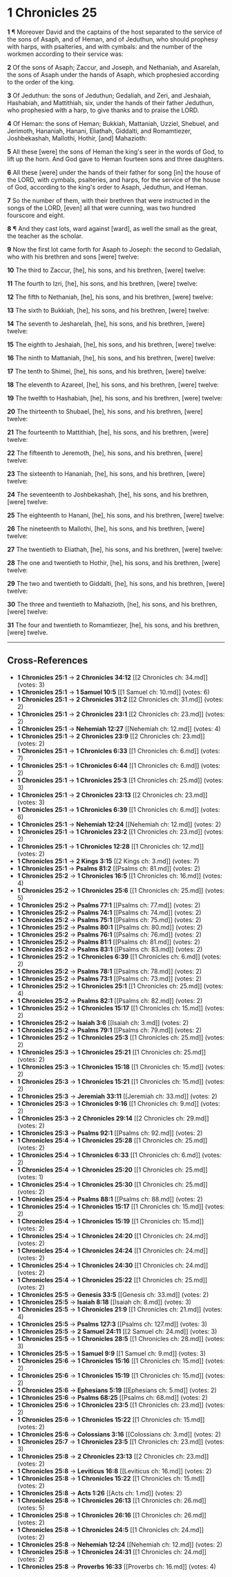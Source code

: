 # 1 Chronicles 25

**1** ¶ Moreover David and the captains of the host separated to the service of the sons of Asaph, and of Heman, and of Jeduthun, who should prophesy with harps, with psalteries, and with cymbals: and the number of the workmen according to their service was:

**2** Of the sons of Asaph; Zaccur, and Joseph, and Nethaniah, and Asarelah, the sons of Asaph under the hands of Asaph, which prophesied according to the order of the king.

**3** Of Jeduthun: the sons of Jeduthun; Gedaliah, and Zeri, and Jeshaiah, Hashabiah, and Mattithiah, six, under the hands of their father Jeduthun, who prophesied with a harp, to give thanks and to praise the LORD.

**4** Of Heman: the sons of Heman; Bukkiah, Mattaniah, Uzziel, Shebuel, and Jerimoth, Hananiah, Hanani, Eliathah, Giddalti, and Romamtiezer, Joshbekashah, Mallothi, Hothir, [and] Mahazioth:

**5** All these [were] the sons of Heman the king's seer in the words of God, to lift up the horn. And God gave to Heman fourteen sons and three daughters.

**6** All these [were] under the hands of their father for song [in] the house of the LORD, with cymbals, psalteries, and harps, for the service of the house of God, according to the king's order to Asaph, Jeduthun, and Heman.

**7** So the number of them, with their brethren that were instructed in the songs of the LORD, [even] all that were cunning, was two hundred fourscore and eight.

**8** ¶ And they cast lots, ward against [ward], as well the small as the great, the teacher as the scholar.

**9** Now the first lot came forth for Asaph to Joseph: the second to Gedaliah, who with his brethren and sons [were] twelve:

**10** The third to Zaccur, [he], his sons, and his brethren, [were] twelve:

**11** The fourth to Izri, [he], his sons, and his brethren, [were] twelve:

**12** The fifth to Nethaniah, [he], his sons, and his brethren, [were] twelve:

**13** The sixth to Bukkiah, [he], his sons, and his brethren, [were] twelve:

**14** The seventh to Jesharelah, [he], his sons, and his brethren, [were] twelve:

**15** The eighth to Jeshaiah, [he], his sons, and his brethren, [were] twelve:

**16** The ninth to Mattaniah, [he], his sons, and his brethren, [were] twelve:

**17** The tenth to Shimei, [he], his sons, and his brethren, [were] twelve:

**18** The eleventh to Azareel, [he], his sons, and his brethren, [were] twelve:

**19** The twelfth to Hashabiah, [he], his sons, and his brethren, [were] twelve:

**20** The thirteenth to Shubael, [he], his sons, and his brethren, [were] twelve:

**21** The fourteenth to Mattithiah, [he], his sons, and his brethren, [were] twelve:

**22** The fifteenth to Jeremoth, [he], his sons, and his brethren, [were] twelve:

**23** The sixteenth to Hananiah, [he], his sons, and his brethren, [were] twelve:

**24** The seventeenth to Joshbekashah, [he], his sons, and his brethren, [were] twelve:

**25** The eighteenth to Hanani, [he], his sons, and his brethren, [were] twelve:

**26** The nineteenth to Mallothi, [he], his sons, and his brethren, [were] twelve:

**27** The twentieth to Eliathah, [he], his sons, and his brethren, [were] twelve:

**28** The one and twentieth to Hothir, [he], his sons, and his brethren, [were] twelve:

**29** The two and twentieth to Giddalti, [he], his sons, and his brethren, [were] twelve:

**30** The three and twentieth to Mahazioth, [he], his sons, and his brethren, [were] twelve:

**31** The four and twentieth to Romamtiezer, [he], his sons, and his brethren, [were] twelve.

---

## Cross-References

- **1 Chronicles 25:1** → **2 Chronicles 34:12** [[2 Chronicles ch: 34.md]] (votes: 3)
- **1 Chronicles 25:1** → **1 Samuel 10:5** [[1 Samuel ch: 10.md]] (votes: 6)
- **1 Chronicles 25:1** → **2 Chronicles 31:2** [[2 Chronicles ch: 31.md]] (votes: 2)
- **1 Chronicles 25:1** → **2 Chronicles 23:1** [[2 Chronicles ch: 23.md]] (votes: 2)
- **1 Chronicles 25:1** → **Nehemiah 12:27** [[Nehemiah ch: 12.md]] (votes: 4)
- **1 Chronicles 25:1** → **2 Chronicles 23:9** [[2 Chronicles ch: 23.md]] (votes: 2)
- **1 Chronicles 25:1** → **1 Chronicles 6:33** [[1 Chronicles ch: 6.md]] (votes: 7)
- **1 Chronicles 25:1** → **1 Chronicles 6:44** [[1 Chronicles ch: 6.md]] (votes: 2)
- **1 Chronicles 25:1** → **1 Chronicles 25:3** [[1 Chronicles ch: 25.md]] (votes: 3)
- **1 Chronicles 25:1** → **2 Chronicles 23:13** [[2 Chronicles ch: 23.md]] (votes: 3)
- **1 Chronicles 25:1** → **1 Chronicles 6:39** [[1 Chronicles ch: 6.md]] (votes: 6)
- **1 Chronicles 25:1** → **Nehemiah 12:24** [[Nehemiah ch: 12.md]] (votes: 2)
- **1 Chronicles 25:1** → **1 Chronicles 23:2** [[1 Chronicles ch: 23.md]] (votes: 2)
- **1 Chronicles 25:1** → **1 Chronicles 12:28** [[1 Chronicles ch: 12.md]] (votes: 2)
- **1 Chronicles 25:1** → **2 Kings 3:15** [[2 Kings ch: 3.md]] (votes: 7)
- **1 Chronicles 25:1** → **Psalms 81:2** [[Psalms ch: 81.md]] (votes: 2)
- **1 Chronicles 25:2** → **1 Chronicles 16:5** [[1 Chronicles ch: 16.md]] (votes: 4)
- **1 Chronicles 25:2** → **1 Chronicles 25:6** [[1 Chronicles ch: 25.md]] (votes: 5)
- **1 Chronicles 25:2** → **Psalms 77:1** [[Psalms ch: 77.md]] (votes: 2)
- **1 Chronicles 25:2** → **Psalms 74:1** [[Psalms ch: 74.md]] (votes: 2)
- **1 Chronicles 25:2** → **Psalms 75:1** [[Psalms ch: 75.md]] (votes: 2)
- **1 Chronicles 25:2** → **Psalms 80:1** [[Psalms ch: 80.md]] (votes: 2)
- **1 Chronicles 25:2** → **Psalms 76:1** [[Psalms ch: 76.md]] (votes: 2)
- **1 Chronicles 25:2** → **Psalms 81:1** [[Psalms ch: 81.md]] (votes: 2)
- **1 Chronicles 25:2** → **Psalms 83:1** [[Psalms ch: 83.md]] (votes: 2)
- **1 Chronicles 25:2** → **1 Chronicles 6:39** [[1 Chronicles ch: 6.md]] (votes: 2)
- **1 Chronicles 25:2** → **Psalms 78:1** [[Psalms ch: 78.md]] (votes: 2)
- **1 Chronicles 25:2** → **Psalms 73:1** [[Psalms ch: 73.md]] (votes: 2)
- **1 Chronicles 25:2** → **1 Chronicles 25:1** [[1 Chronicles ch: 25.md]] (votes: 4)
- **1 Chronicles 25:2** → **Psalms 82:1** [[Psalms ch: 82.md]] (votes: 2)
- **1 Chronicles 25:2** → **1 Chronicles 15:17** [[1 Chronicles ch: 15.md]] (votes: 2)
- **1 Chronicles 25:2** → **Isaiah 3:6** [[Isaiah ch: 3.md]] (votes: 2)
- **1 Chronicles 25:2** → **Psalms 79:1** [[Psalms ch: 79.md]] (votes: 2)
- **1 Chronicles 25:2** → **1 Chronicles 25:3** [[1 Chronicles ch: 25.md]] (votes: 2)
- **1 Chronicles 25:3** → **1 Chronicles 25:21** [[1 Chronicles ch: 25.md]] (votes: 2)
- **1 Chronicles 25:3** → **1 Chronicles 15:18** [[1 Chronicles ch: 15.md]] (votes: 2)
- **1 Chronicles 25:3** → **1 Chronicles 15:21** [[1 Chronicles ch: 15.md]] (votes: 2)
- **1 Chronicles 25:3** → **Jeremiah 33:11** [[Jeremiah ch: 33.md]] (votes: 2)
- **1 Chronicles 25:3** → **1 Chronicles 9:16** [[1 Chronicles ch: 9.md]] (votes: 2)
- **1 Chronicles 25:3** → **2 Chronicles 29:14** [[2 Chronicles ch: 29.md]] (votes: 2)
- **1 Chronicles 25:3** → **Psalms 92:1** [[Psalms ch: 92.md]] (votes: 2)
- **1 Chronicles 25:4** → **1 Chronicles 25:28** [[1 Chronicles ch: 25.md]] (votes: 2)
- **1 Chronicles 25:4** → **1 Chronicles 6:33** [[1 Chronicles ch: 6.md]] (votes: 2)
- **1 Chronicles 25:4** → **1 Chronicles 25:20** [[1 Chronicles ch: 25.md]] (votes: 1)
- **1 Chronicles 25:4** → **1 Chronicles 25:30** [[1 Chronicles ch: 25.md]] (votes: 2)
- **1 Chronicles 25:4** → **Psalms 88:1** [[Psalms ch: 88.md]] (votes: 2)
- **1 Chronicles 25:4** → **1 Chronicles 15:17** [[1 Chronicles ch: 15.md]] (votes: 2)
- **1 Chronicles 25:4** → **1 Chronicles 15:19** [[1 Chronicles ch: 15.md]] (votes: 2)
- **1 Chronicles 25:4** → **1 Chronicles 24:20** [[1 Chronicles ch: 24.md]] (votes: 2)
- **1 Chronicles 25:4** → **1 Chronicles 24:24** [[1 Chronicles ch: 24.md]] (votes: 2)
- **1 Chronicles 25:4** → **1 Chronicles 24:30** [[1 Chronicles ch: 24.md]] (votes: 2)
- **1 Chronicles 25:4** → **1 Chronicles 25:22** [[1 Chronicles ch: 25.md]] (votes: 2)
- **1 Chronicles 25:5** → **Genesis 33:5** [[Genesis ch: 33.md]] (votes: 2)
- **1 Chronicles 25:5** → **Isaiah 8:18** [[Isaiah ch: 8.md]] (votes: 3)
- **1 Chronicles 25:5** → **1 Chronicles 21:9** [[1 Chronicles ch: 21.md]] (votes: 4)
- **1 Chronicles 25:5** → **Psalms 127:3** [[Psalms ch: 127.md]] (votes: 3)
- **1 Chronicles 25:5** → **2 Samuel 24:11** [[2 Samuel ch: 24.md]] (votes: 3)
- **1 Chronicles 25:5** → **1 Chronicles 28:5** [[1 Chronicles ch: 28.md]] (votes: 3)
- **1 Chronicles 25:5** → **1 Samuel 9:9** [[1 Samuel ch: 9.md]] (votes: 3)
- **1 Chronicles 25:6** → **1 Chronicles 15:16** [[1 Chronicles ch: 15.md]] (votes: 2)
- **1 Chronicles 25:6** → **1 Chronicles 15:19** [[1 Chronicles ch: 15.md]] (votes: 2)
- **1 Chronicles 25:6** → **Ephesians 5:19** [[Ephesians ch: 5.md]] (votes: 2)
- **1 Chronicles 25:6** → **Psalms 68:25** [[Psalms ch: 68.md]] (votes: 2)
- **1 Chronicles 25:6** → **1 Chronicles 23:5** [[1 Chronicles ch: 23.md]] (votes: 2)
- **1 Chronicles 25:6** → **1 Chronicles 15:22** [[1 Chronicles ch: 15.md]] (votes: 2)
- **1 Chronicles 25:6** → **Colossians 3:16** [[Colossians ch: 3.md]] (votes: 2)
- **1 Chronicles 25:7** → **1 Chronicles 23:5** [[1 Chronicles ch: 23.md]] (votes: 3)
- **1 Chronicles 25:8** → **2 Chronicles 23:13** [[2 Chronicles ch: 23.md]] (votes: 2)
- **1 Chronicles 25:8** → **Leviticus 16:8** [[Leviticus ch: 16.md]] (votes: 2)
- **1 Chronicles 25:8** → **1 Chronicles 15:22** [[1 Chronicles ch: 15.md]] (votes: 2)
- **1 Chronicles 25:8** → **Acts 1:26** [[Acts ch: 1.md]] (votes: 2)
- **1 Chronicles 25:8** → **1 Chronicles 26:13** [[1 Chronicles ch: 26.md]] (votes: 5)
- **1 Chronicles 25:8** → **1 Chronicles 26:16** [[1 Chronicles ch: 26.md]] (votes: 2)
- **1 Chronicles 25:8** → **1 Chronicles 24:5** [[1 Chronicles ch: 24.md]] (votes: 2)
- **1 Chronicles 25:8** → **Nehemiah 12:24** [[Nehemiah ch: 12.md]] (votes: 2)
- **1 Chronicles 25:8** → **1 Chronicles 24:31** [[1 Chronicles ch: 24.md]] (votes: 2)
- **1 Chronicles 25:8** → **Proverbs 16:33** [[Proverbs ch: 16.md]] (votes: 4)

